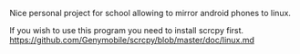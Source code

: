Nice personal project for school allowing to mirror android phones to linux.

If you wish to use this program you need to install scrcpy first. https://github.com/Genymobile/scrcpy/blob/master/doc/linux.md
